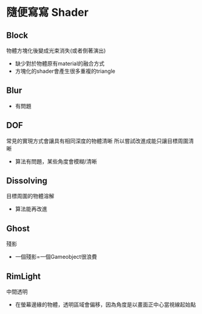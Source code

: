 # 隨便寫寫 Shader

## Block
物體方塊化後變成光束消失(或者倒著演出)
* 缺少對於物體原有material的融合方式
* 方塊化的shader會產生很多重複的triangle

## Blur
* 有問題

## DOF
常見的實現方式會讓具有相同深度的物體清晰
所以嘗試改進成能只讓目標周圍清晰
* 算法有問題，某些角度會模糊/清晰

## Dissolving
目標周圍的物體溶解
* 算法能再改進

## Ghost
殘影
* 一個殘影=一個Gameobject很浪費

## RimLight
中間透明
* 在螢幕邊緣的物體，透明區域會偏移，因為角度是以畫面正中心當視線起始點
